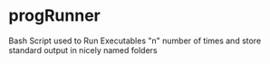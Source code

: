 # progRunner
Bash Script used to Run Executables "n" number of times and store standard output in nicely named folders
